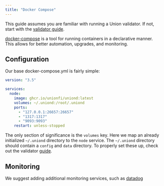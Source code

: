 ```yaml
---
title: "Docker Compose"
---
```


This guide assumes you are familiar with running a Union validator. If not, start with the [validator guide](./running-a-validator.md).

[docker-compose](https://docs.docker.com/compose/) is a tool for running containers in a declarative manner. This allows for better automation, upgrades, and monitoring.

## Configuration

Our base docker-compose.yml is fairly simple:

```yaml
version: "3.5"

services:
  node:
    image: ghcr.io/unionfi/uniond:latest
    volumes: ~/.uniond:/root/.uniond
    ports:
      - "127.0.0.1:26657:26657"
      - "1317:1317"
      - "9093:9093"
    restart: unless-stopped
```

The only section of significance is the `volumes` key. Here we map an already initialized `~/.uniond` directory to the `node` service. The `~/.uniond` directory should contain a `config` and `data` directory. To properly set these up, check out the validator [guide](./running-a-validator.md#initialization).

## Monitoring

We suggest adding additional monitoring services, such as [datadog](https://www.datadoghq.com/)

